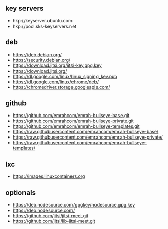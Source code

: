 ## key servers

- hkp://keyserver.ubuntu.com
- hkp://pool.sks-keyservers.net

## deb

- https://deb.debian.org/
- https://security.debian.org/
- https://download.jitsi.org/jitsi-key.gpg.key
- https://download.jitsi.org/
- https://dl.google.com/linux/linux_signing_key.pub
- https://dl.google.com/linux/chrome/deb/
- https://chromedriver.storage.googleapis.com/

## github

- https://github.com/emrahcom/emrah-bullseye-base.git
- https://github.com/emrahcom/emrah-bullseye-private.git
- https://github.com/emrahcom/emrah-bullseye-templates.git
- https://raw.githubusercontent.com/emrahcom/emrah-bullseye-base/
- https://raw.githubusercontent.com/emrahcom/emrah-bullseye-private/
- https://raw.githubusercontent.com/emrahcom/emrah-bullseye-templates/

## lxc

- https://images.linuxcontainers.org

## optionals

- https://deb.nodesource.com/gpgkey/nodesource.gpg.key
- https://deb.nodesource.com/
- https://github.com/jitsi/jitsi-meet.git
- https://github.com/jitsi/lib-jitsi-meet.git
